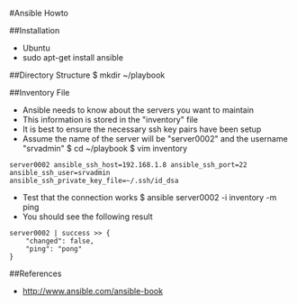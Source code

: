 #Ansible Howto

##Installation
* Ubuntu
 * sudo apt-get install ansible

##Directory Structure
$ mkdir ~/playbook

##Inventory File
* Ansible needs to know about the servers you want to maintain
* This information is stored in the "inventory" file
* It is best to ensure the necessary ssh key pairs have been setup
* Assume the name of the server will be "server0002" and the username "srvadmin"
$ cd ~/playbook
$ vim inventory
```
server0002 ansible_ssh_host=192.168.1.8 ansible_ssh_port=22
ansible_ssh_user=srvadmin
ansible_ssh_private_key_file=~/.ssh/id_dsa
```

* Test that the connection works
$ ansible server0002 -i inventory -m ping
* You should see the following result
```
server0002 | success >> {
    "changed": false, 
    "ping": "pong"
}
```


##References
* http://www.ansible.com/ansible-book
